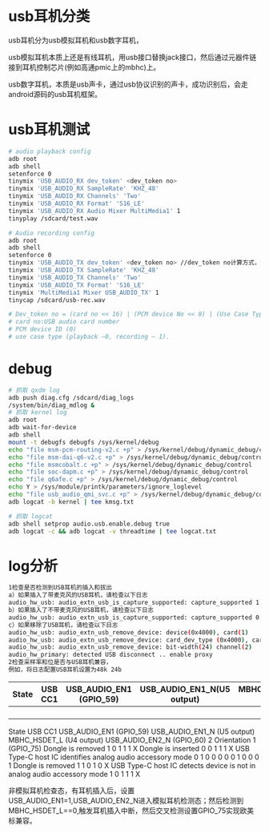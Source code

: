 # usb耳机分类

usb耳机分为usb模拟耳机和usb数字耳机，

usb模拟耳机本质上还是有线耳机，用usb接口替换jack接口，然后通过元器件链接到耳机控制芯片(例如高通pmic上的mbhc)上。

usb数字耳机，本质是usb声卡，通过usb协议识别的声卡，成功识别后，会走android源码的usb耳机框架。

# usb耳机测试



```bash
# audio playback config
adb root
adb shell
setenforce 0
tinymix 'USB_AUDIO_RX dev_token' <dev_token no>
tinymix 'USB_AUDIO_RX SampleRate' 'KHZ_48'
tinymix 'USB_AUDIO_RX Channels' 'Two'
tinymix 'USB_AUDIO_RX Format' 'S16_LE'
tinymix 'USB_AUDIO_RX Audio Mixer MultiMedia1' 1
tinyplay /sdcard/test.wav

# Audio recording config
adb root
adb shell
setenforce 0
tinymix 'USB_AUDIO_TX dev_token' <dev_token no> //dev_token no计算方式，请看下面备注。
tinymix 'USB_AUDIO_TX SampleRate' 'KHZ_48'
tinymix 'USB_AUDIO_TX Channels' 'Two'
tinymix 'USB_AUDIO_TX Format' 'S16_LE'
tinymix 'MultiMedia1 Mixer USB_AUDIO_TX' 1
tinycap /sdcard/usb-rec.wav

# Dev_token no = (card no << 16) | (PCM device No << 8) | (Use Case Type & 0xFF)
# card no:USB audio card number
# PCM device ID (0)
# use case type (playback –0, recording – 1). 
```

# debug

```bash
# 抓取 qxdm log
adb push diag.cfg /sdcard/diag_logs
/system/bin/diag_mdlog &
# 抓取 kernel log
adb root
adb wait-for-device
adb shell
mount -t debugfs debugfs /sys/kernel/debug
echo "file msm-pcm-routing-v2.c +p" > /sys/kernel/debug/dynamic_debug/control
echo "file msm-dai-q6-v2.c +p" > /sys/kernel/debug/dynamic_debug/control
echo "file msmcobalt.c +p" > /sys/kernel/debug/dynamic_debug/control
echo "file soc-dapm.c +p" > /sys/kernel/debug/dynamic_debug/control
echo "file q6afe.c +p" > /sys/kernel/debug/dynamic_debug/control
echo Y > /sys/module/printk/parameters/ignore_loglevel
echo "file usb_audio_qmi_svc.c +p" > /sys/kernel/debug/dynamic_debug/control
adb logcat -b kernel | tee kmsg.txt

# 抓取 logcat
adb shell setprop audio.usb.enable.debug true
adb logcat -c && adb logcat -v threadtime | tee logcat.txt
```

# log分析

```bash
1检查是否检测到USB耳机的插入和拔出
a）如果插入了带麦克风的USB耳机，请检查以下日志
audio_hw_usb: audio_extn_usb_is_capture_supported: capture_supported 1
b）如果插入了不带麦克风的USB耳机，请检查以下日志
audio_hw_usb: audio_extn_usb_is_capture_supported: capture_supported 0
c）如果移除了USB耳机，请检查以下日志
audio_hw_usb: audio_extn_usb_remove_device: device(0x4000), card(1)
audio_hw_usb: audio_extn_usb_remove_device: card_dev_type (0x4000), card_no(1)
audio_hw_usb: audio_extn_usb_remove_device: bit-width(24) channel(2)
audio_hw_primary: detected USB disconnect .. enable proxy
2检查采样率和位是否与USB耳机兼容，
例如，将日志配置USB耳机设置为48k 24b
```

| State | USB CC1 | USB_AUDIO_EN1 (GPIO_59) | USB_AUDIO_EN1_N(U5 output) | MBHC_HSDET_L(U4 output) | USB_AUDIO_EN2_N(GPIO_60) | Orientation |
| ----- | ------- | ----------------------- | -------------------------- | ----------------------- | ------------------------ | ----------- |
|       |         |                         |                            |                         |                          |             |
|       |         |                         |                            |                         |                          |             |
|       |         |                         |                            |                         |                          |             |
|       |         |                         |                            |                         |                          |             |



State USB CC1 USB_AUDIO_EN1
(GPIO_59) USB_AUDIO_EN1_N
(U5 output) MBHC_HSDET_L
(U4 output) USB_AUDIO_EN2_N
(GPIO_60) 2 Orientation 1
(GPIO_75)
Dongle is removed 1 0 1 1 1 X
Dongle is inserted 0 0 1 1 1 X
USB Type-C host IC identifies
analog audio accessory mode 0 1 0 0 0 0
0 1 0 0 0 1
Dongle is removed 1 1 0 1 0 X
USB Type-C host IC detects
device is not in analog audio
accessory mode 1 0 1 1 1 X

非模拟耳机检查态，有耳机插入后，设置USB_AUDIO_EN1=1,USB_AUDIO_EN2_N进入模拟耳机检测态；然后检测到MBHC_HSDET_L==0,触发耳机插入中断，然后交叉检测设置GPIO_75实现欧美标兼容。

